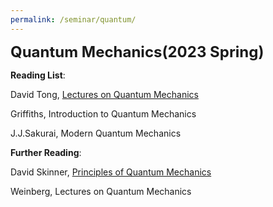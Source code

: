 ```yaml
---
permalink: /seminar/quantum/
---
```



**<font size=5>Quantum Mechanics(2023 Spring)</font>**



**Reading List**:

David Tong, [Lectures on Quantum Mechanics](https://www.damtp.cam.ac.uk/user/tong/quantum.html)

Griffiths, Introduction to Quantum Mechanics

J.J.Sakurai, Modern Quantum Mechanics

**Further Reading**:

David Skinner, [Principles of Quantum Mechanics](https://www.damtp.cam.ac.uk/user/dbs26/PQM.html)

Weinberg, Lectures on Quantum Mechanics